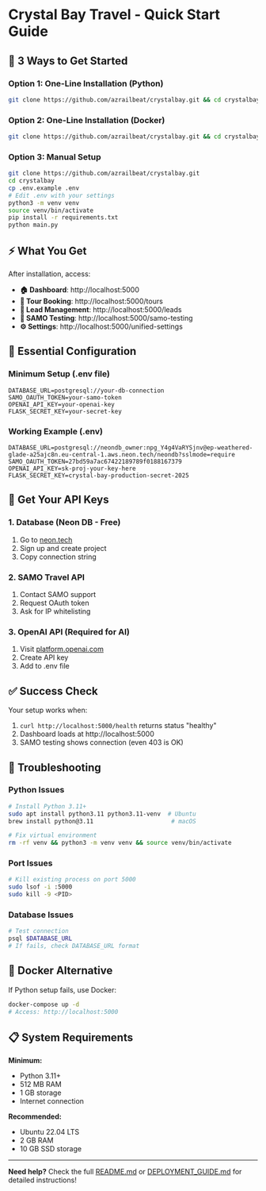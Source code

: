 # Crystal Bay Travel - Quick Start Guide

## 🚀 3 Ways to Get Started

### Option 1: One-Line Installation (Python)
```bash
git clone https://github.com/azrailbeat/crystalbay.git && cd crystalbay && chmod +x start_python.sh && ./start_python.sh
```

### Option 2: One-Line Installation (Docker)
```bash
git clone https://github.com/azrailbeat/crystalbay.git && cd crystalbay && chmod +x start.sh && ./start.sh
```

### Option 3: Manual Setup
```bash
git clone https://github.com/azrailbeat/crystalbay.git
cd crystalbay
cp .env.example .env
# Edit .env with your settings
python3 -m venv venv
source venv/bin/activate
pip install -r requirements.txt
python main.py
```

## ⚡ What You Get

After installation, access:

- **🏠 Dashboard**: http://localhost:5000
- **🏨 Tour Booking**: http://localhost:5000/tours  
- **👥 Lead Management**: http://localhost:5000/leads
- **🔧 SAMO Testing**: http://localhost:5000/samo-testing
- **⚙️ Settings**: http://localhost:5000/unified-settings

## 🔑 Essential Configuration

### Minimum Setup (.env file)
```env
DATABASE_URL=postgresql://your-db-connection
SAMO_OAUTH_TOKEN=your-samo-token
OPENAI_API_KEY=your-openai-key
FLASK_SECRET_KEY=your-secret-key
```

### Working Example (.env)
```env
DATABASE_URL=postgresql://neondb_owner:npg_Y4g4VaRYSjnv@ep-weathered-glade-a25ajc8n.eu-central-1.aws.neon.tech/neondb?sslmode=require
SAMO_OAUTH_TOKEN=27bd59a7ac67422189789f0188167379
OPENAI_API_KEY=sk-proj-your-key-here
FLASK_SECRET_KEY=crystal-bay-production-secret-2025
```

## 🎯 Get Your API Keys

### 1. Database (Neon DB - Free)
1. Go to [neon.tech](https://neon.tech)
2. Sign up and create project
3. Copy connection string

### 2. SAMO Travel API
1. Contact SAMO support
2. Request OAuth token
3. Ask for IP whitelisting

### 3. OpenAI API (Required for AI)
1. Visit [platform.openai.com](https://platform.openai.com)
2. Create API key
3. Add to .env file

## ✅ Success Check

Your setup works when:
1. `curl http://localhost:5000/health` returns status "healthy"
2. Dashboard loads at http://localhost:5000
3. SAMO testing shows connection (even 403 is OK)

## 🔧 Troubleshooting

### Python Issues
```bash
# Install Python 3.11+
sudo apt install python3.11 python3.11-venv  # Ubuntu
brew install python@3.11                      # macOS

# Fix virtual environment
rm -rf venv && python3 -m venv venv && source venv/bin/activate
```

### Port Issues
```bash
# Kill existing process on port 5000
sudo lsof -i :5000
sudo kill -9 <PID>
```

### Database Issues  
```bash
# Test connection
psql $DATABASE_URL
# If fails, check DATABASE_URL format
```

## 🐳 Docker Alternative

If Python setup fails, use Docker:
```bash
docker-compose up -d
# Access: http://localhost:5000
```

## 📋 System Requirements

**Minimum:**
- Python 3.11+
- 512 MB RAM  
- 1 GB storage
- Internet connection

**Recommended:**
- Ubuntu 22.04 LTS
- 2 GB RAM
- 10 GB SSD storage

---

**Need help?** Check the full [README.md](README.md) or [DEPLOYMENT_GUIDE.md](DEPLOYMENT_GUIDE.md) for detailed instructions!